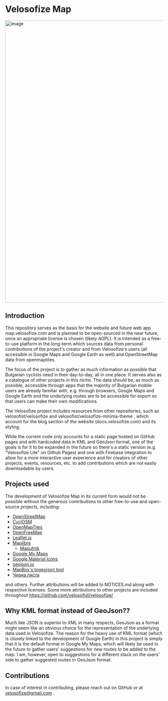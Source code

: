 # Velosofize Map

<img width="1740" height="904" alt="image" src="https://github.com/user-attachments/assets/aadeaf70-5795-40bd-aee9-ed9e7eaca223" />

## Introduction

This repository serves as the basis for the website and future web app map.velosofize.com and is planned to be open-sourced in the near future, once an appropriate license is chosen (likely AGPL). It is intended as a free-to-use platform in the long-term which sources data from personal contributions of the project's creator and from Velosofize's users (all accessible in Google Maps and Google Earth as well) and OpenStreetMap data from openmaptiles.

The focus of the project is to gather as much information as possible that Bulgarian cyclists need in their day-to-day, all in one place. It serves also as a catalogue of other projects in this niche. The data should be, as much as possible, accessible through apps that the majority of Bulgarian mobile users are already familiar with, e.g. through browsers, Google Maps and Google Earth and the underlying routes are to be accessible for export so that users can make their own modifications.

The Velosofize project includes resources from other repositories, such as velosofist/velosofize and velosofist/velosofize-minima-theme , which account for the blog section of the website (docs.velosofize.com) and its styling.

While the current code only accounts for a static page hosted on GitHub pages and with hardcoded data in KML and GeoJson format, one of the goals is for it to be expanded in the future so there's a static version (e.g. "Velosofize Lite" on Github Pages) and one with Firebase integration to allow for a more interactive user experience and for creators of other projects, events, resources, etc. to add contributions which are not easily downloadable by users.

## Projects used

The development of Velosofize Map in its current form would not be possible without the generous contributions to other free-to-use and open-source projects, including:

* [OpenStreetMap](https://www.openstreetmap.org/)
* [CyclOSM](https://www.cyclosm.org/)
* [OpenMapTiles](https://openmaptiles.github.io/)
* [OpenFreeMap](https://openfreemap.org/)
* [Leaflet.js](https://leafletjs.com)
* [Maplibre](https://maplibre.org/)
  * [Maputnik](https://maplibre.org/maputnik/)
* [Google My Maps](http://mymaps.google.com/)
* [Google Material Icons](https://fonts.google.com/icons)
* [geojson.io](https://geojson.io)
* [MapBox's togeojson tool](https://github.com/mapbox/togeojson)
* [Черна писта](https://chernapista.com)

and others. Further attributions will be added to NOTICES.md along with respective licenses. Some more attributions to other projects are included throughout https://github.com/velosofist/velosofize/

## Why KML format instead of GeoJson??

Much like JSON is superior to XML in many respects, GeoJson as a format might seem like an obvious choice for the representation of the underlying data used in Velosofize. The reason for the heavy use of KML format (which is closely linked to the development of Google Earth) in this project is simply that it is the default format in Google My Maps, which will likely be used in the future to gather users' suggestions for new routes to be added to the map. I am, however, open to suggestions for a different stack on the users' side to gather suggested routes in GeoJson format.  

## Contributions

In case of interest in contributing, please reach out on GitHub or at <velosofize@gmail.com> .
